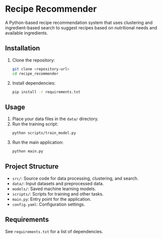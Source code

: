 # Recipe Recommender

A Python-based recipe recommendation system that uses clustering and ingredient-based search to suggest recipes based on nutritional needs and available ingredients.

## Installation

1. Clone the repository:
   ```bash
   git clone <repository-url>
   cd recipe_recommender
   ```

2. Install dependencies:
   ```bash
   pip install -r requirements.txt
   ```

## Usage

1. Place your data files in the `data/` directory.
2. Run the training script:
   ```bash
   python scripts/train_model.py
   ```
3. Run the main application:
   ```bash
   python main.py
   ```

## Project Structure

- `src/`: Source code for data processing, clustering, and search.
- `data/`: Input datasets and preprocessed data.
- `models/`: Saved machine learning models.
- `scripts/`: Scripts for training and other tasks.
- `main.py`: Entry point for the application.
- `config.yaml`: Configuration settings.

## Requirements

See `requirements.txt` for a list of dependencies.
